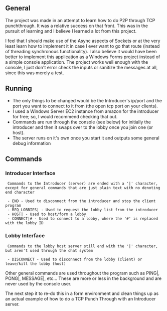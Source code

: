 ## General
  The project was made in an attempt to learn how to do P2P through TCP punchthrough. It was a relative success on that front. This was in the pursuit of learning and I believe I learned a lot from this project.

  I feel that I should make use of the Async aspects of Sockets or at the very least learn how to implement it in case I ever want to go that route (instead of threading synchronous functionality). I also believe it would have been better to implement this application as a Windows Forms project instead of a simple console application. The project works well enough with the console, I just don't error check the inputs or sanitize the messages at all, since this was merely a test.

  ## Running
   * The only things to be changed would be the Introducer's ip/port and the port you want to connect to it from (the open tcp port on your clients).
   * I used a Windows Server EC2 instance from amazon for the introducer for free; so, I would recommend checking that out.
   * Commands are run through the console (see below) for initially the introducer and then it swaps over to the lobby once you join one (or host).
   * The server runs on it's own once you start it and outputs some general debug information

   ## Commands

   ### Introducer Interface
     Commands to the Introducer (server) are ended with a '|' character, except for general commands that are just plain text with no denoting end character
     
     - END - Used to disconnect from the introducer and stop the client program
     - REQ_LOBBIES| - Used to request the lobby list from the introducer
     - HOST| - Used to host/form a lobby
     - CONNECT|# - Used to connect to a lobby, where the '#' is replaced with the lobby ID
   ### Lobby Interface
     Commands to the lobby host server still end with the '|' character, but aren't used through the chat system
     
     - DISCONNECT - Used to disconnect from the lobby (client) or leave/kill the lobby (host)

  Other general commands are used throughout the program such as PING|, PONG|, MESSAGE|, etc...
  These are more or less in the background and are never used by the console user.

  The next step it to re-do this in a form environment and clean things up as an actual example of how to do a TCP Punch Through with an Introducer server.
